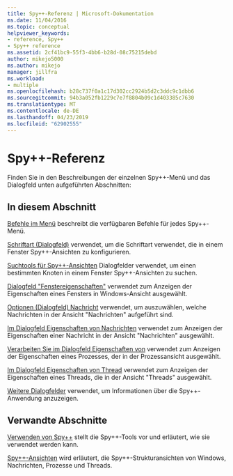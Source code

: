 ```yaml
---
title: Spy++-Referenz | Microsoft-Dokumentation
ms.date: 11/04/2016
ms.topic: conceptual
helpviewer_keywords:
- reference, Spy++
- Spy++ reference
ms.assetid: 2cf41bc9-55f3-4bb6-b28d-08c75215debd
author: mikejo5000
ms.author: mikejo
manager: jillfra
ms.workload:
- multiple
ms.openlocfilehash: b28c737f0a1c17d302cc2924b5d2c3ddc9c1dbb6
ms.sourcegitcommit: 94b3a052fb1229c7e7f8804b09c1d403385c7630
ms.translationtype: MT
ms.contentlocale: de-DE
ms.lasthandoff: 04/23/2019
ms.locfileid: "62902555"
---
```

# <a name="spy-reference"></a>Spy++-Referenz
Finden Sie in den Beschreibungen der einzelnen Spy++-Menü und das Dialogfeld unten aufgeführten Abschnitten:

## <a name="in-this-section"></a>In diesem Abschnitt
 [Befehle im Menü](../debugger/menu-commands.md) beschreibt die verfügbaren Befehle für jedes Spy++-Menü.

 [Schriftart (Dialogfeld)](../debugger/font-dialog-box-microsoft-spy-increment-help.md) verwendet, um die Schriftart verwendet, die in einem Fenster Spy++-Ansichten zu konfigurieren.

 [Suchtools für Spy++-Ansichten](../debugger/search-tools-for-spy-increment-views.md) Dialogfelder verwendet, um einen bestimmten Knoten in einem Fenster Spy++-Ansichten zu suchen.

 [Dialogfeld "Fenstereigenschaften"](../debugger/window-properties-dialog-box.md) verwendet zum Anzeigen der Eigenschaften eines Fensters in Windows-Ansicht ausgewählt.

 [Optionen (Dialogfeld) Nachricht](../debugger/message-options-dialog-box.md) verwendet, um auszuwählen, welche Nachrichten in der Ansicht "Nachrichten" aufgeführt sind.

 [Im Dialogfeld Eigenschaften von Nachrichten](../debugger/message-properties-dialog-box.md) verwendet zum Anzeigen der Eigenschaften einer Nachricht in der Ansicht "Nachrichten" ausgewählt.

 [Verarbeiten Sie im Dialogfeld Eigenschaften von](../debugger/process-properties-dialog-box.md) verwendet zum Anzeigen der Eigenschaften eines Prozesses, der in der Prozessansicht ausgewählt.

 [Im Dialogfeld Eigenschaften von Thread](../debugger/thread-properties-dialog-box.md) verwendet zum Anzeigen der Eigenschaften eines Threads, die in der Ansicht "Threads" ausgewählt.

 [Weitere Dialogfelder](../debugger/other-dialog-boxes.md) verwendet, um Informationen über die Spy++-Anwendung anzuzeigen.

## <a name="related-sections"></a>Verwandte Abschnitte
 [Verwenden von Spy++](../debugger/using-spy-increment.md) stellt die Spy++-Tools vor und erläutert, wie sie verwendet werden kann.

 [Spy++-Ansichten](../debugger/spy-increment-views.md) wird erläutert, die Spy++-Strukturansichten von Windows, Nachrichten, Prozesse und Threads.